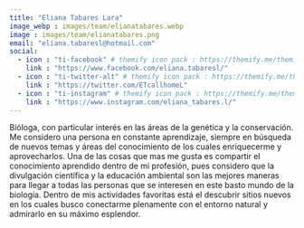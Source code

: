 ```yaml
---
title: "Eliana Tabares Lara"
image_webp : images/team/elianatabares.webp
image : images/team/elianatabares.png
email: "eliana.tabaresl@hotmail.com"
social:
  - icon : "ti-facebook" # themify icon pack : https://themify.me/themify-icons
    link : "https://www.facebook.com/eliana.tabaresl/"
  - icon : "ti-twitter-alt" # themify icon pack : https://themify.me/themify-icons
    link : "https://twitter.com/ETcallhomeL"
  - icon : "ti-instagram" # themify icon pack : https://themify.me/themify-icons
    link : "https://www.instagram.com/eliana_tabares.l/"
---
```


Bióloga, con particular interés en las áreas de la genética y la conservación. Me considero una persona en constante aprendizaje, siempre en búsqueda de nuevos temas y áreas del conocimiento de los cuales enriquecerme y aprovecharlos. Una de las cosas que mas me gusta es compartir el conocimiento aprendido dentro de mi profesión, pues considero que la divulgación científica y la educación ambiental son las mejores maneras para llegar a todas las personas que se interesen en este basto mundo de la biología. Dentro de mis actividades favoritas está el descubrir sitios nuevos en los cuales busco conectarme plenamente con el entorno natural y admirarlo en su máximo esplendor.